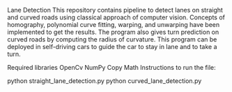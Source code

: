 Lane Detection
This repository contains pipeline to detect lanes on straight and curved roads using classical approach of computer vision. Concepts of homography, polynomial curve fitting, warping, and unwarping have been implemented to get the results. The program also gives turn prediction on curved roads by computing the radius of curvature. This program can be deployed in self-driving cars to guide the car to stay in lane and to take a turn.

Required libraries
OpenCv
NumPy
Copy
Math
Instructions to run the file:

python straight_lane_detection.py
python curved_lane_detection.py
